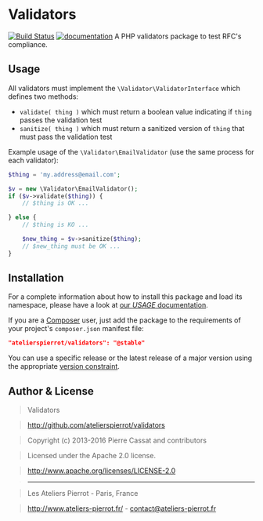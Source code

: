 Validators
==========

[![Build Status](https://travis-ci.org/atelierspierrot/validators.svg?branch=master)](https://travis-ci.org/atelierspierrot/validators)
[![documentation](http://img.ateliers-pierrot-static.fr/read-the-doc.svg)](http://docs.ateliers-pierrot.fr/validators/)
A PHP validators package to test RFC's compliance.


Usage
-----

All validators must implement the `\Validator\ValidatorInterface` which defines two methods:

-   `validate( thing )` which must return a boolean value indicating if `thing` passes the
    validation test
-   `sanitize( thing )` which must return a sanitized version of `thing` that must pass the
    validation test

Example usage of the `\Validator\EmailValidator` (use the same process for each validator):

```php
$thing = 'my.address@email.com';

$v = new \Validator\EmailValidator();
if ($v->validate($thing)) {
    // $thing is OK ...

} else {
    // $thing is KO ...

    $new_thing = $v->sanitize($thing);
    // $new_thing must be OK ...
}
```


Installation
------------

For a complete information about how to install this package and load its namespace, 
please have a look at [our *USAGE* documentation](http://github.com/atelierspierrot/atelierspierrot/blob/master/USAGE.md).

If you are a [Composer](http://getcomposer.org/) user, just add the package to the 
requirements of your project's `composer.json` manifest file:

```json
"atelierspierrot/validators": "@stable"
```

You can use a specific release or the latest release of a major version using the appropriate
[version constraint](http://getcomposer.org/doc/01-basic-usage.md#package-versions).


Author & License
----------------

>    Validators

>    http://github.com/atelierspierrot/validators

>    Copyright (c) 2013-2016 Pierre Cassat and contributors

>    Licensed under the Apache 2.0 license.

>    http://www.apache.org/licenses/LICENSE-2.0

>    ----

>    Les Ateliers Pierrot - Paris, France

>    <http://www.ateliers-pierrot.fr/> - <contact@ateliers-pierrot.fr>

